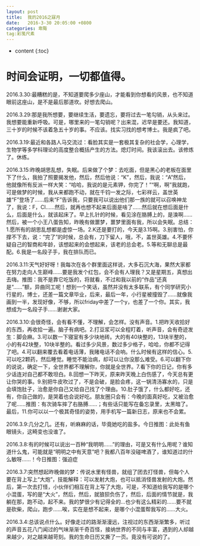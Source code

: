 ```yaml
---
layout: post
title:  我的2016之寐月
date:   2016-3-30 20:05:00 +0800
categories: 卑陬
tag:彩笺尺素
---
```


* content
{:toc}

时间会证明，一切都值得。
====================================
2016.3.30:最糟糕的是，不知道要爬多少座山，才能看到你想看的风景，也不知道眼前这座山，是不是最后那道坎。好想去爬山。

2016.3.29:那是我所想要，要继续生活，要遗忘，要将过去一笔勾销，从头来过。我想要能重新呼吸。可是，哪里来的一笔勾销呢？出来混，迟早是要还。我知道，三十岁的时候不该着急五十岁的事。不应该。找实习找的想考博士。我是疯了吧。

2016.3.19:最近和各路人马交流过：看脸其实是一套极其复杂的社会学，心理学，生物学等多学科理论的高度整合概括产生的方法。熄灯时间。我该滚出去。该修炼了。休练。
  
2016.3.15:昨晚胡思乱想，失眠。后来做了个梦：去吃面，但是黑心的老板在面里下了什么，我拍了照要揭发他，然后，然后他说：“K”，然后，我说：“A”然后，他就像所有反派一样大笑：“哈哈，我说的是元素钾，你完了！”“啊，啊”我就跑，可是做梦的时候，我从来都跑不动，就在千钧一发之际，七彩祥云，盖世英雄“F”登场了……后来“F”告诉我，只要我可以说出他们那一族的就可以召唤神龙了，我说：F，Cl……然后，就再也想不起来后面是啥了……然后就在想后面是什么，后面是什么，就该起床了。早上扎针的时候，看见涂在胳膊上的，是溴啊……然后，被一个小王八蛋告知，昨晚有做噩梦，噩梦里面有我，所以会失眠。总结：1.愿所有的胡思乱想都是虚惊一场。2.K还是要打的，今天是3.15啊。3.别害怕，你撑不下去，说：“完了”的时候，总会有，刀下留人，哦，不，盖世英雄。4.不要怀疑自己的智商和年龄，该想起来的会想起来，该老的总会老。5.等和无聊总是最配。6.我是一名段子手，我在排队而已。

2016.3.11:天气好好呀！我每次在各个群里面这样说，大多石沉大海，果然大家都在努力走向人生巅峰……要是我发个红包，会不会有人理我？又是星期五，真想出去嗨。推图：我不是靠它吃饭的，将就看，不过和我以前的“作品”还真是“……”额，异曲同工呢！想到一个笑话，虽然并没有太多联系，有个同学研究小行星的，博士，还差一篇文章毕业，后来，最后一年，小行星被撞毁了……就像我画到一半，发现好像，不够，所以friday中差了一个y，也差了一个你。其实，我想成为一名段子手……谢谢大家。

2016.3.10:会很奇怪，会有看不懂，不理解，会怎样。没有声音。1.把昨天收拾好的东西，再收拾一遍。脑子有病吧。2.打豆浆可以全程盯着，听声音，会有奇迹发生：脚会麻。3.可以数一下寝室有多少块地砖。大的有40块整的，13块半整的，小的有42块整，10块半整的。看过多少风景，数过多少格子，哈哈，你都不记得了吧。4.可以翻来覆去看着电话薄，我赌电话不会响。什么时候有这样的信心。5.可以吃2颗药，然后睡觉。睡觉不能治病，却可以让你没那么难受。6.可以翻下你的说说，确定一下，全世界都不理解你，你就是全世界。7.看下你的日记，你有多少话连对自己都不敢坦白。8.回想一下昨天，原来昨天晚上白伤感了，今天总有更让你哭的事。9.别把牛皮吹过了，不是会破，是脸会疼，这一锅清汤寡水的，只是会填饱肚子，治愈是你自己又给自己找了个理由。10.肚子饿了，什么都好吃，还有，你自己做的，是哭着也会说好吃。朋友圈只会有：今晚的面真好吃，又被治愈了呢……推图：有次骑车摔了右胳膊……；有些话只能写在备忘录里，太黑暗了。最后，11.你可以以一个极其奇怪的姿势，用手机写一篇新日志，原来也不会累。

2016.3.9:几分之几。还有，听麻麻的话，毕竟她吃的盐多。今日推图：此处有鱼眼镜头，这畸变也没谁了。

2016.3.8:有的时候可以说出一百种“我明明……”的理由，可是又有什么用呢？谁知道什么鬼，可能就是“明明之中有天意”吧？我都八百年没碰啤酒了，谁知道过的什么敏呀……！今日推图：强迫症

2016.3.7:突然想起昨晚做的梦：传说水里有怪兽，就组了团去打怪兽，但每个人要在背上写上“大炮”，技能解释：可以发射大炮，也可以抵消怪兽发射的大炮。然后，第一次去打怪，小伙伴们相互在背上写了大炮，可是，不知道给我写的是哪个小混蛋，写的是“大火”，然后，然后，就狼狈负伤了，然后，后面的情节就是，我躺在那，跑不动，起不来。我的梦很少有记得全的…也少有这么精彩的……要不就是砍柴，爬山，跑步……唉，实在是想不起来，是哪个小混蛋帮我写的……大火。

2016.3.4:总该说点什么。好像走过的路渐渐漫远，注视过的东西渐渐繁多，听过的声音五花八门闻过的气味渐渐千奇百怪，接纳世界的不同与丰富，遇到的人却越来越少，对之越来越苛刻。我的生命日历又撕了一页。竟没有可说的了。